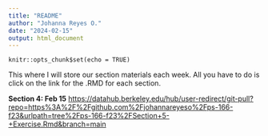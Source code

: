```yaml
---
title: "README"
author: "Johanna Reyes O."
date: "2024-02-15"
output: html_document
---
```


```{r setup, include=FALSE}
knitr::opts_chunk$set(echo = TRUE)
```

This where I will store our section materials each week. All you have to do is
click on the link for the .RMD for each section.

**Section 4: Feb 15**
https://datahub.berkeley.edu/hub/user-redirect/git-pull?repo=https%3A%2F%2Fgithub.com%2Fjohannareyeso%2Fps-166-f23&urlpath=tree%2Fps-166-f23%2FSection+5-+Exercise.Rmd&branch=main

